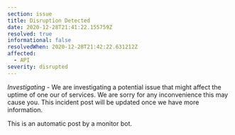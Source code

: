 ```yaml
---
section: issue
title: Disruption Detected
date: 2020-12-28T21:41:22.155759Z
resolved: true
informational: false
resolvedWhen: 2020-12-28T21:42:22.631212Z
affected:
  - API
severity: disrupted
---
```

*Investigating* - We are investigating a potential issue that might affect the uptime of one our of services. We are sorry for any inconvenience this may cause you. This incident post will be updated once we have more information.

This is an automatic post by a monitor bot.
        